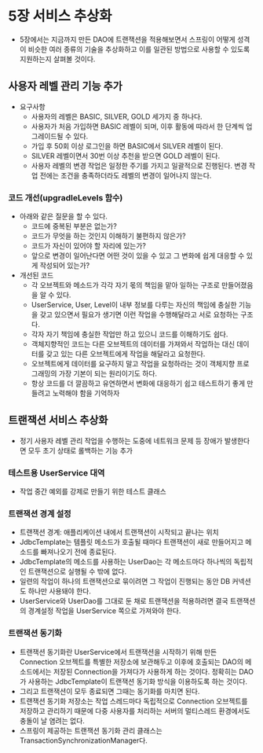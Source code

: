 # 5장 서비스 추상화
- 5장에서는 지금까지 만든 DAO에 트랜잭션을 적용해보면서 스프링이 어떻게 성격이 비슷한 여러 종류의 기술을 추상화하고 이를 일관된 방법으로 사용할 수 있도록 지원하는지 살펴볼 것이다.

## 사용자 레벨 관리 기능 추가
- 요구사항
  - 사용자의 레벨은 BASIC, SILVER, GOLD 세가지 중 하나다.
  - 사용자가 처음 가입하면 BASIC 레벨이 되며, 이후 활동에 따라서 한 단계씩 업그레이드될 수 있다.
  - 가입 후 50회 이상 로그인을 하면 BASIC에서 SILVER 레벨이 된다.
  - SILVER 레벨이면서 30번 이상 추천을 받으면 GOLD 레벨이 된다.
  - 사용자 레벨의 변경 작업은 일정한 주기를 가지고 일괄적으로 진행된다. 변경 작업 전에는 조건을 충족하더라도 레벨의 변경이 일어나지 않는다.

### 코드 개선(upgradleLevels 함수)
- 아래와 같은 질문을 할 수 있다.
  - 코드에 중복된 부분은 없는가?
  - 코드가 무엇을 하는 것인지 이해하기 불편하지 않은가?
  - 코드가 자신이 있어야 할 자리에 있는가?
  - 앞으로 변경이 일어난다면 어떤 것이 있을 수 있고 그 변화에 쉽게 대응할 수 있게 작성되어 있는가?
- 개선된 코드
  - 각 오브젝트와 메소드가 각각 자기 몫의 책임을 맡아 일하는 구조로 만들어졌음을 알 수 있다.
  - UserService, User, Level이 내부 정보를 다루는 자신의 책임에 충실한 기능을 갖고 있으면서 필요가 생기면 이런 작업을 수행해달라고 서로 요청하는 구조다.
  - 각자 자기 책임에 충실한 작업만 하고 있으니 코드를 이해하기도 쉽다.
  - 객체지향적인 코드는 다른 오브젝트의 데이터를 가져와서 작업하는 대신 데이터를 갖고 있는 다른 오브젝트에게 작업을 해달라고 요청한다.
  - 오브젝트에게 데이터를 요구하지 말고 작업을 요청하라는 것이 객체지향 프로그래밍의 가장 기본이 되는 원리이기도 하다.
  - 항상 코드를 더 깔끔하고 유연하면서 변화에 대응하기 쉽고 테스트하기 좋게 만들려고 노력해야 함을 기억하자

## 트랜잭션 서비스 추상화
- 정기 사용자 레벨 관리 작업을 수행하는 도중에 네트워크 문제 등 장애가 발생한다면 모두 초기 상태로 롤백하는 기능 추가

### 테스트용 UserService 대역
- 작업 중간 예외를 강제로 만들기 위한 테스트 클래스

### 트랜잭션 경계 설정
- 트랜잭션 경계: 애플리케이션 내에서 트랜잭션이 시작되고 끝나는 위치
- JdbcTemplate는 템플릿 메소드가 호출될 때마다 트랜잭션이 새로 만들어지고 메소드를 빠져나오기 전에 종료된다.
- JdbcTemplate의 메소드를 사용하는 UserDao는 각 메소드마다 하나씩의 독립적인 트랜잭션으로 실행될 수 밖에 없다.
- 일련의 작업이 하나의 트랜잭션으로 묶이려면 그 작업이 진행되는 동안 DB 커넥션도 하나만 사용돼야 한다.
- UserService와 UserDao를 그대로 둔 채로 트랜잭션을 적용하려면 결국 트랜잭션의 경계설정 작업을 UserService 쪽으로 가져와야 한다.


### 트랜잭션 동기화
- 트랜잭션 동기화란 UserService에서 트랜잭션을 시작하기 위해 만든 Connection 오브젝트를 특별한 저장소에 보관해두고 이후에 호출되는 DAO의 메소드에서는 저장된 Connection을 가져다가 사용하게 하는 것이다. 정확히는 DAO가 사용하는 JdbcTemplate이 트랜잭션 동기화 방식을 이용하도록 하는 것이다.
- 그리고 트랜잭션이 모두 종료되면 그때는 동기화를 마치면 된다.
- 트랜잭션 동기화 저장소는 작업 스레드마다 독립적으로 Connection 오브젝트를 저장하고 관리하기 때문에 다중 사용자를 처리하는 서버의 멀티스레드 환경에서도 충돌이 날 염려는 없다.
- 스프링이 제공하는 트랜잭션 동기화 관리 클래스는 TransactionSynchronizationManager다.
